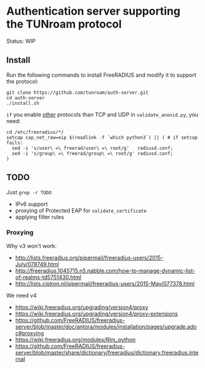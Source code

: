 # Authentication server supporting the TUNroam protocol

Status: WIP

## Install

Run the following commands to install FreeRADIUS
and modify it to support the protocol:

```shell
git clone https://github.com/tunroam/auth-server.git
cd auth-server
./install.sh
```

`if` you enable
[other](https://stackoverflow.com/questions/22421290/scapy-operation-not-permitted-when-sending-packets)
protocols than TCP and UDP in `validate_anonid.py`,
you need:

```shell
cd /etc/freeradius/*/
setcap cap_net_raw=eip $(readlink -f `which python3`) || ( # if setcap fails:
  sed -i 's/user\ =\ freerad/user\ =\ root/g'   radiusd.conf;
  sed -i 's/group\ =\ freerad/group\ =\ root/g' radiusd.conf;
)
```

## TODO

Just `grep -r TODO`

- IPv6 support
- proxying of Protected EAP for `validate_certificate`
- applying filter rules

### Proxying

Why v3 won't work:

- http://lists.freeradius.org/pipermail/freeradius-users/2015-July/078749.html
- http://freeradius.1045715.n5.nabble.com/how-to-manage-dynamic-list-of-realms-td5751430.html
- http://lists.cistron.nl/pipermail/freeradius-users/2015-May/077378.html

We need v4

- https://wiki.freeradius.org/upgrading/version4/proxy
- https://wiki.freeradius.org/upgrading/version4/proxy-extensions
- https://github.com/FreeRADIUS/freeradius-server/blob/master/doc/antora/modules/installation/pages/upgrade.adoc#proxying
- https://wiki.freeradius.org/modules/Rlm_python
- https://github.com/FreeRADIUS/freeradius-server/blob/master/share/dictionary/freeradius/dictionary.freeradius.internal
